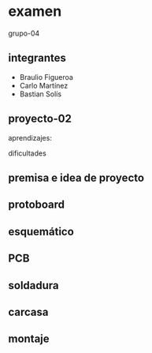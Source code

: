 # examen

grupo-04

## integrantes
- Braulio Figueroa
- Carlo Martínez
- Bastian Solís

## proyecto-02

aprendizajes: 

dificultades

## premisa e idea de proyecto



## protoboard

## esquemático

## PCB

## soldadura

## carcasa

## montaje
